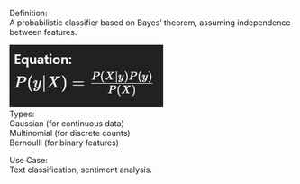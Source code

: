 Definition:<br>
	A probabilistic classifier based on Bayes’ theorem, assuming independence between features.

![Alt text](image.png)<br>
Types:<br>
	Gaussian (for continuous data)<br>
	Multinomial (for discrete counts)<br>
	Bernoulli (for binary features)

Use Case:<br>
	Text classification, sentiment analysis.
